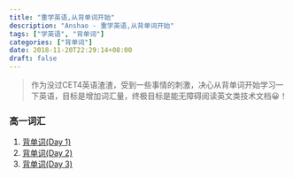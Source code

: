 ```yaml
---
title: "重学英语,从背单词开始"
description: "Anshao - 重学英语,从背单词开始"
tags: ["学英语", "背单词"]
categories: ["背单词"]
date: 2018-11-20T22:29:14+08:00
draft: false
---
```


> 作为没过CET4英语渣渣，受到一些事情的刺激，决心从背单词开始学习一下英语，目标是增加词汇量，终极目标是能无障碍阅读英文类技术文档😀！

### 高一词汇
1. [背单词(Day 1)](/post/2018-11-20-learn-english-day-1/)
2. [背单词(Day 2)](/post/2018-11-21-learn-english-day-2/)
3. [背单词(Day 3)](/post/2018-11-22-learn-english-day-3/)


